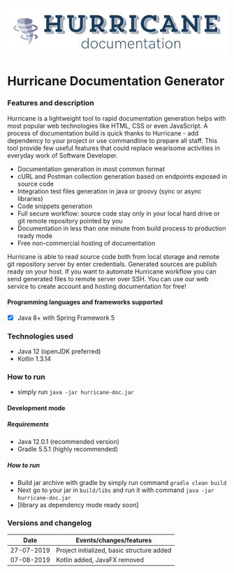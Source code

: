 ![picture](hurricane-logo.png)

# Hurricane Documentation Generator

### Features and description
Hurricane is a lightweight tool to rapid documentation generation helps with most popular web technologies like HTML, CSS or even JavaScript.
A process of documentation build is quick thanks to Hurricane - add dependency to your project or use commandline to prepare all staff.
This tool provide few useful features that could replace wearisome activities in everyday work of Software Developer.
- Documentation generation in most common format
- cURL and Postman collection generation based on endpoints exposed in source code
- Integration test files generation in java or groovy (sync or async libraries)
- Code snippets generation
- Full secure workflow: source code stay only in your local hard drive or git remote repository pointed by you
- Documentation in less than one minute from build process to production ready mode
- Free non-commercial hosting of documentation

Hurricane is able to read source code both from local storage and remote git repository server by enter credentials. 
Generated sources are publish ready on your host. If you want to automate Hurricane workflow you can send generated files to remote server over SSH.
You can use our web service to create account and hosting documentation for free!

#### Programming languages and frameworks supported
- [x] Java 8+ with Spring Framework 5 

### Technologies used
- Java 12 (openJDK preferred)
- Kotlin 1.3.14

### How to run
- simply run `java -jar hurricane-doc.jar`

#### Development mode
##### Requirements
- Java 12.0.1 (recommended version)
- Gradle 5.5.1 (highly recommended)

##### How to run
- Build jar archive with gradle by simply run command `gradle clean build`
- Next go to your jar in `build/libs` and run it with command `java -jar hurricane-doc.jar`
- [library as dependency mode ready soon]

### Versions and changelog

| Date          | Events/changes/features                     |
| ------------- | ------------------------------------------- |
| 27-07-2019    | Project initialized, basic structure added  |
| 07-08-2019    | Kotlin added, JavaFX removed                |